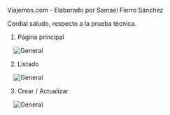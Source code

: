 Viajemos.com - Elaborado por Samael Fierro Sánchez

Cordial saludo, respecto a la prueba  técnica.

1. Página principal
 
 ![General](https://i.imgur.com/JaPLXJc.png)

2. Listado

 ![General](https://i.imgur.com/3oZjSE8.png)

3. Crear / Actualizar

 ![General](https://i.imgur.com/U8lB4Lr.png)

